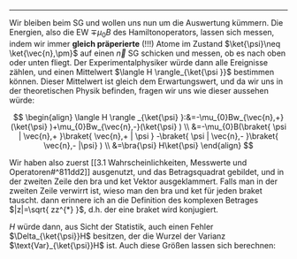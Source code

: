 ***

Wir bleiben beim SG und wollen uns nun um die Auswertung kümmern. Die Energien, also die EW $\mp \mu_{0}B$ des Hamiltonoperators, lassen sich messen, indem wir immer **gleich präperierte** (!!!) Atome im Zustand $\ket{\psi}\neq \ket{\vec{n},\pm}$ auf einen $\vec{n}$ SG schicken und messen, ob es nach oben oder unten fliegt. Der Experimentalphysiker würde dann alle Ereignisse zählen, und einen Mittelwert $\langle H \rangle_{\ket{\psi }}$ bestimmen können. Dieser Mittelwert ist gleich dem Erwartungswert, und da wir uns in der theoretischen Physik befinden, fragen wir uns wie dieser aussehen würde:

$$
\begin{align}
\langle H \rangle _{\ket{\psi} }:&=-\mu_{0}Bw_{\vec{n},+}(\ket{\psi} )+\mu_{0}Bw_{\vec{n},-}(\ket{\psi} ) \\
&=-\mu_{0}B(\braket{ \psi | \vec{n},+ }\braket{ \vec{n},+ | \psi } -\braket{ \psi | \vec{n},- }\braket{ \vec{n},- |\psi}  ) \\
&=\bra{\psi} H\ket{\psi} 
\end{align}
$$

Wir haben also zuerst [[3.1 Wahrscheinlichkeiten, Messwerte und Operatoren#^811dd2]] ausgenutzt, und das Betragsquadrat gebildet, und in der zweiten Zeile den bra und ket Vektor ausgeklammert. Falls man in der zweiten Zeile verwirrt ist, wieso man den bra und ket für jeden braket tauscht. dann erinnere ich an die Definition des komplexen Betrages $|z|=\sqrt{ zz^{*} }$, d.h. der eine braket wird konjugiert. 

$H$ würde dann, aus Sicht der Statistik, auch einen Fehler $\Delta_{\ket{\psi}}H$ besitzen, der die Wurzel der Varianz $\text{Var}_{\ket{\psi}}H$ ist. Auch diese Größen lassen sich berechnen:

